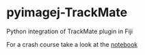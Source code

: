 # pyimagej-TrackMate
Python integration of TrackMate plugin in Fiji

For a crash course take a look at the [notebook](./pyimagej_test.ipynb)
